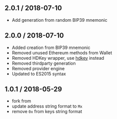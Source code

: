 2.0.1 / 2018-07-10
------------------

- Add generation from random BIP39 mnemonic

2.0.0 / 2018-07-10
------------------

- Added creation from BIP39 mnemonic
- Removed unused Ethereum methods from Wallet
- Removed HDKey wrapper, use [hdkey](https://github.com/cryptocoinjs/hdkey) instead
- Removed thirdparty generation
- Removed provider engine
- Updated to ES2015 syntax

1.0.1 / 2018-05-29
------------------

- fork from
- update address string format to `Mx`
- remove `0x` from keys string format
